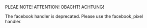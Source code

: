PLEAE NOTE! ATTENTION! OBACHT! ACHTUNG! 

The facebook handler is deprecated. Please use the facebook_pixel handler. 

